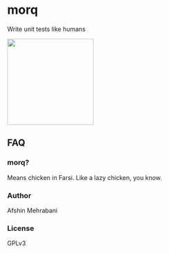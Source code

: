 # morq
Write unit tests like humans

<img src="http://clipart-library.com/images/qcBAnE68i.png" width="200" />

## FAQ

### morq?

Means chicken in Farsi. Like a lazy chicken, you know.

### Author

Afshin Mehrabani

### License

GPLv3

